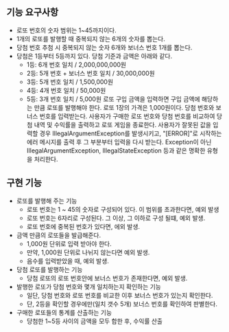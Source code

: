 ## 기능 요구사항
- 로또 번호의 숫자 범위는 1~45까지이다.
- 1개의 로또를 발행할 때 중복되지 않는 6개의 숫자를 뽑는다.
- 당첨 번호 추첨 시 중복되지 않는 숫자 6개와 보너스 번호 1개를 뽑는다.
- 당첨은 1등부터 5등까지 있다. 당첨 기준과 금액은 아래와 같다.
    - 1등: 6개 번호 일치 / 2,000,000,000원
    - 2등: 5개 번호 + 보너스 번호 일치 / 30,000,000원
    - 3등: 5개 번호 일치 / 1,500,000원
    - 4등: 4개 번호 일치 / 50,000원
    - 5등: 3개 번호 일치 / 5,000원
      로또 구입 금액을 입력하면 구입 금액에 해당하는 만큼 로또를 발행해야 한다.
      로또 1장의 가격은 1,000원이다.
      당첨 번호와 보너스 번호를 입력받는다.
      사용자가 구매한 로또 번호와 당첨 번호를 비교하여 당첨 내역 및 수익률을 출력하고 로또 게임을 종료한다.
      사용자가 잘못된 값을 입력할 경우 IllegalArgumentException를 발생시키고, "[ERROR]"로 시작하는 에러 메시지를 출력 후 그 부분부터 입력을 다시 받는다.
      Exception이 아닌 IllegalArgumentException, IllegalStateException 등과 같은 명확한 유형을 처리한다.

## 구현 기능 
- 로또를 발행해 주는 기능
    - 로또 번호는 1 ~ 45의 숫자로 구성되어 있다. 이 범위를 초과한다면, 예외 발생
    - 로또 번호는 6자리로 구성된다. 그 이상, 그 이하로 구성 될떄, 예외 발생.
    - 로또 번호에 중복된 번호가 있다면, 에외 발생. 
- 금액 만큼의 로또들을 발급해준다.
    - 1,000원 단위로 입력 받아야 한다.
    - 만약, 1,000원 단위로 나뉘지 않는다면 예외 발생.
    - 음수를 입력받았을 때, 예외 발생.
- 당첨 로또를 발행하는 기능
  - 당첨 로또의 로또 번호안에 보너스 번호가 존재한다면, 예외 발생.
- 발행한 로또가 당첨 번호와 몇개 일치하는지 확인하는 기능
    - 일단, 당첨 번호와 로또 번호를 비교한 이후 보너스 번호가 있는지 확인한다.
    - 단, 2등을 확인할 경우에만(일치 갯수 5개) 보너스 번호를 확인하여 판별한다.
- 구매한 로또들의 통계를 산출하는 기능
    - 당첨한 1~5등 사이의 금액을 모두 합한 후, 수익률 산출